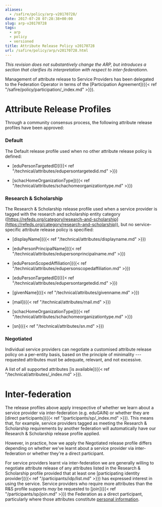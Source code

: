 ```yaml
---
aliases:
  - /safire/policy/arp-v20170728/
date: 2017-07-28 07:28:38+00:00
slug: arp-v20170728
tags:
  - arp
  - policy
  - versioned
title: Attribute Release Policy v20170728
url: /safire/policy/arp/v20170728.html
---
```


_This revision does not substantively change the ARP, but introduces a section that clarifies its interpretation with respect to inter-federationn._

Management of attribute release to Service Providers has been delegated to the Federation Operator in terms of the [Participation Agreement]({{< ref "/safire/policy/participation/_index.md" >}}).

# Attribute Release Profiles

Through a community consensus process, the following attribute release profiles have been approved:

### Default

The Default release profile used when no other attribute release policy is defined:

  * [eduPersonTargetedID]({{< ref "/technical/attributes/edupersontargetedid.md" >}})

  * [schacHomeOrganizationType]({{< ref "/technical/attributes/schachomeorganizationtype.md" >}})

### Research & Scholarship

The Research & Scholarship release profile used when a service provider is tagged with the research and scholarship entity category ([https://refeds.org/category/research-and-scholarship](https://refeds.org/category/research-and-scholarship)), but no service-specific attribute release policy is specified:

  * [displayName]({{< ref "/technical/attributes/displayname.md" >}})

  * [eduPersonPrincipalName]({{< ref "/technical/attributes/edupersonprincipalname.md" >}})

  * [eduPersonScopedAffiliation]({{< ref "/technical/attributes/edupersonscopedaffiliation.md" >}})

  * [eduPersonTargetedID]({{< ref "/technical/attributes/edupersontargetedid.md" >}})

  * [givenName]({{< ref "/technical/attributes/givenname.md" >}})

  * [mail]({{< ref "/technical/attributes/mail.md" >}})

  * [schacHomeOrganizationType]({{< ref "/technical/attributes/schachomeorganizationtype.md" >}})

  * [sn]({{< ref "/technical/attributes/sn.md" >}})

### Negotiated

Individual service providers can negotiate a customised attribute release policy on a per-entity basis, based on the principle of minimality --- requested attributes must be adequate, relevant, and not excessive.

A list of all supported attributes [is available]({{< ref "/technical/attributes/_index.md" >}}).

# Inter-federation

The release profiles above apply irrespective of whether we learn about a service provider via inter-federation (e.g. eduGAIN) or whether they are [direct participants]({{< ref "/participants/sp/_index.md" >}}). This means that, for example, service providers tagged as meeting the Research & Scholarship requirements by another federation will automatically have our Research & Scholarship release profile applied.

However, in practice, how we apply the Negotiated release profile differs depending on whether we've learnt about a service provider via inter-federation or whether they're a direct participant.

For service providers learnt via inter-federation we are generally willing to negotiate attribute release of any attributes listed in the Research & Scholarship profile provided that at least one [participating identity provider]({{< ref "/participants/idp/list.md" >}}) has expressed interest in using the service. Service providers who require more attributes than the R&S profile supports _may_ be requested to [join]({{< ref "/participants/sp/join.md" >}}) the Federation as a direct participant, particularly where those attributes constitute [personal information](https://www.acts.co.za/protection-of-personal-information-/1__definitions).

